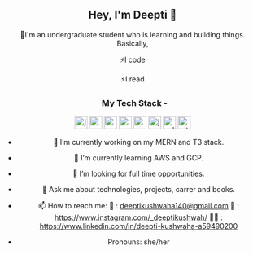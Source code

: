 <p align="center">
  <h2 align="center"> Hey, I'm Deepti 👋</h2>
</p>
 <div align="center">
   
 🔭I'm an undergraduate student who is learning and building things. Basically,
  <p align="center">⚡I code</p>
   <p align="center">⚡I read</p>


<h3 align="center"> &nbsp; My Tech Stack - </h2> 
<p align="center">
<img src="https://cdn.jsdelivr.net/gh/devicons/devicon/icons/javascript/javascript-original.svg" alt="javascript" width="25" height="25"/>
<img src="https://cdn.jsdelivr.net/gh/devicons/devicon/icons/react/react-original.svg" alt="react" width="25" height="25"/>
<img src="https://cdn.jsdelivr.net/gh/devicons/devicon/icons/nodejs/nodejs-original.svg" alt="nodejs" width="25" height="25"/>
<img src="https://cdn.jsdelivr.net/gh/devicons/devicon/icons/express/express-original.svg" alt="expressjs" width="25" height="25"/>
<img src="https://cdn.jsdelivr.net/gh/devicons/devicon/icons/mongodb/mongodb-original.svg" alt="mongodb" width="25" height="25"/>
<img src="https://cdn.jsdelivr.net/gh/devicons/devicon/icons/java/java-original.svg" alt="java" width="25" height="25"/>
<img src="https://cdn.jsdelivr.net/gh/devicons/devicon/icons/mysql/mysql-original.svg" alt="sql" width="25" height="25"/>
<img src="https://cdn.jsdelivr.net/gh/devicons/devicon/icons/git/git-original.svg" alt="git" width="25" height="25"/>
</p>



- 🔭 I’m currently working on my MERN and T3 stack.
- 🌱 I’m currently learning AWS and GCP.
- 👯 I’m looking for full time opportunities.
- 💬 Ask me about technologies, projects, carrer and books.
- 📫 How to reach me:
    📧 : deeptikushwaha140@gmail.com
    🎀 : https://www.instagram.com/_deeptikushwah/
👩‍💼 : https://www.linkedin.com/in/deepti-kushwaha-a59490200
    
- Pronouns: she/her

</div>
                  

<!--
**Deeptikushwaha/DeeptiKushwaha** is a ✨ _special_ ✨ repository because its `README.md` (this file) appears on your GitHub profile.

Here are some ideas to get you started:

- 🔭 I’m currently working on ...
- 🌱 I’m currently learning ...
- 👯 I’m looking to collaborate on ...
- 🤔 I’m looking for help with ...
- 💬 Ask me about ...
- 📫 How to reach me: ...
- 😄 Pronouns: ...
- ⚡ Fun fact: ...
-->


